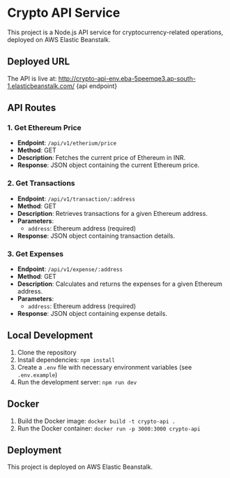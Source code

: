 # Crypto API Service

This project is a Node.js API service for cryptocurrency-related operations, deployed on AWS Elastic Beanstalk.

## Deployed URL

The API is live at: http://crypto-api-env.eba-5peemqe3.ap-south-1.elasticbeanstalk.com/ {api endpoint}

## API Routes

### 1. Get Ethereum Price
- **Endpoint**: `/api/v1/etherium/price`
- **Method**: GET
- **Description**: Fetches the current price of Ethereum in INR.
- **Response**: JSON object containing the current Ethereum price.

### 2. Get Transactions
- **Endpoint**: `/api/v1/transaction/:address`
- **Method**: GET
- **Description**: Retrieves transactions for a given Ethereum address.
- **Parameters**: 
  - `address`: Ethereum address (required)
- **Response**: JSON object containing transaction details.

### 3. Get Expenses
- **Endpoint**: `/api/v1/expense/:address`
- **Method**: GET
- **Description**: Calculates and returns the expenses for a given Ethereum address.
- **Parameters**: 
  - `address`: Ethereum address (required)
- **Response**: JSON object containing expense details.

## Local Development

1. Clone the repository
2. Install dependencies: `npm install`
3. Create a `.env` file with necessary environment variables (see `.env.example`)
4. Run the development server: `npm run dev`

## Docker

1. Build the Docker image: `docker build -t crypto-api .`
2. Run the Docker container: `docker run -p 3000:3000 crypto-api`

## Deployment

This project is deployed on AWS Elastic Beanstalk.

